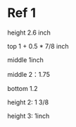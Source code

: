 # Ref 1

height 2.6 inch

top 1 + 0.5 * 7/8 inch

middle 1inch

middle 2：1.75

bottom 1.2

height 2: 1 3/8

height 3: 1inch